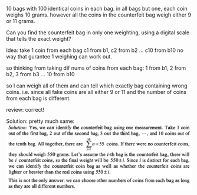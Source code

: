 10 bags with 100 identical coins in each bag.
in all bags but one, each coin weighs 10 grams. however all the coins in the counterfeit bag weigh either 9 or 11 grams.

Can you find the counterfeit bag in only one weighting, using a digital scale that tells the exact weight?

Idea:
take 1 coin from each bag
c1 from b1, c2 from b2 ... c10 from b10
no way that gurantee 1 weighing can work out.

so thinking from taking dif nums of coins from each bag:
1 from b1, 2 from b2, 3 from b3 ... 10 from b10

so I can weigh all of them and can tell which exactly bag containing wrong coins.
i.e. since all fake coins are all either 9 or 11 and the number of coins from each bag is different.

review: correct!

Solution:
pretty much same:
![alt text](counterfeit_coins_one_1.PNG "Analysis")
